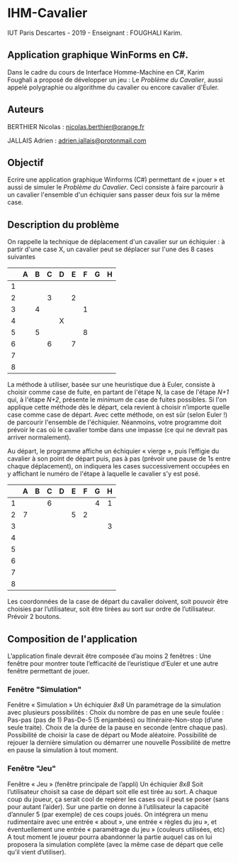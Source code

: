 # IHM-Cavalier

IUT Paris Descartes - 2019 - Enseignant : FOUGHALI Karim.

## Application graphique WinForms en C#.

Dans le cadre du cours de Interface Homme-Machine en C#, Karim Foughali a proposé de développer un jeu : Le *Problème du Cavalier*, aussi appelé polygraphie ou algorithme du cavalier ou encore cavalier d'Euler.

## Auteurs

BERTHIER Nicolas : <nicolas.berthier@orange.fr> 

JALLAIS Adrien : <adrien.jallais@protonmail.com>

## Objectif

Ecrire une application graphique Winforms (C#) permettant de « jouer » et aussi de simuler le *Problème du Cavalier*. Ceci consiste à faire parcourir à un cavalier l'ensemble d'un échiquier sans passer deux fois sur la même case. 

## Description du problème

On rappelle la technique de déplacement d'un cavalier sur un échiquier : à partir d'une case X, un cavalier peut se déplacer sur l'une des 8 cases suivantes

| |A  | B  | C | D  | E  | F  | G | H | 
| :-: | :-: | :-:   | :-:   | :-:   |  :-:  |  :-:  | :-:   | :-:   |   
| 1 |   |   |   |   |   |   |   |   | 
| 2 |   |   | 3 |   | 2 |   |   |   | 
| 3 |   | 4 |   |   |   | 1 |   |   |   
| 4 |   |   |   | X |   |   |   |   | 
| 5 |   | 5 |   |   |   | 8 |   |   |  
| 6 |   |   | 6 |   | 7 |   |   |   |  
| 7 |    |   |   |   |   |   |   |   |    
| 8 |    |   |   |   |   |   |   |   |    

La méthode à utiliser, basée sur une heuristique due à Euler, consiste à choisir comme case de fuite, en partant de l'étape N, la case de l'étape *N+1* qui, à l'étape *N+2*, présente le *minimum* de case de fuites possibles. Si l'on applique cette méthode dès le départ, cela revient à choisir n’importe quelle case comme case de départ. Avec cette méthode, on est sûr (selon Euler !) de parcourir l'ensemble de l'échiquier. Néanmoins, votre programme doit prévoir le cas où le cavalier tombe dans une impasse (ce qui ne devrait pas arriver normalement).

Au départ, le programme affiche un échiquier « vierge », puis l’effigie du cavalier à son point de départ puis, pas à pas (prévoir une pause de 1s entre chaque déplacement), on indiquera les cases successivement occupées en y affichant le numéro de l'étape à laquelle le cavalier s'y est posé.

| | A  | B  | C | D  | E  | F  | G | H | 
| :-: | :-: | :-:   | :-:   | :-:   |  :-:  |  :-:  | :-:   | :-:   |   
| 1 |   |   | 6 |   |   |   | 4 | 1 |  
| 2 | 7 |   |   |   | 5 | 2 |   |   |  
| 3 |   |   |   |   |   |   |   | 3 |      
| 4 |    |   |   |   |   |   |   |   |
| 5 |    |   |   |   |   |   |   |   |    
| 6 |    |   |   |   |   |   |   |   |
| 7 |    |   |   |   |   |   |   |   |   
| 8 |    |   |   |   |   |   |   |   |  
 
Les coordonnées de la case de départ du cavalier doivent, soit pouvoir être choisies par l’utilisateur, soit être tirées au sort sur ordre de l’utilisateur. Prévoir 2 boutons. 

## Composition de l'application

L’application finale devrait être composée d’au moins 2 fenêtres : Une fenêtre pour montrer toute l’efficacité de l’euristique d’Euler et une autre fenêtre permettant de jouer. 

### Fenêtre "Simulation"

Fenêtre « Simulation » Un échiquier *8x8* Un paramétrage de la simulation avec plusieurs possibilités : Choix du nombre de pas en une seule foulée : Pas-pas (pas de 1) Pas-De-5 (5 enjambées) ou Itinéraire-Non-stop (d’une seule traite). Choix de la durée de la pause en seconde (entre chaque pas). Possibilité de choisir la case de départ ou Mode aléatoire. Possibilité de rejouer la dernière simulation ou démarrer une nouvelle Possibilité de mettre en pause la simulation à tout moment. 

### Fenêtre "Jeu"

Fenêtre « Jeu » (fenêtre principale de l’appli) Un échiquier *8x8* Soit l’utilisateur choisit sa case de départ soit elle est tirée au sort. A chaque coup du joueur, ça serait cool de repérer les cases ou il peut se poser (sans pour autant l’aider). Sur une partie on donne à l’utilisateur la capacité d’annuler 5 (par exemple) de ces coups joués. On intégrera un menu rudimentaire avec une entrée « about », une entrée « règles du jeu », et éventuellement une entrée « paramétrage du jeu » (couleurs utilisées, etc) A tout moment le joueur pourra abandonner la partie auquel cas on lui proposera la simulation complète (avec la même case de départ que celle qu’il vient d’utiliser).

